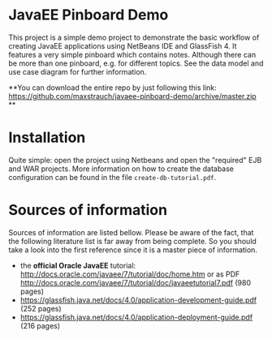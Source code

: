 JavaEE Pinboard Demo
==

This project is a simple demo project to demonstrate the basic workflow of creating JavaEE applications using NetBeans IDE and GlassFish 4. It features a very simple pinboard which contains notes. Although there can be more than one pinboard, e.g. for different topics. See the data model and use case diagram for further information.

**You can download the entire repo by just following this link: https://github.com/maxstrauch/javaee-pinboard-demo/archive/master.zip **

Installation
===
Quite simple: open the project using Netbeans and open the "required" EJB and WAR projects. More information on how to create the database configuration can be found in the file `create-db-tutorial.pdf`.

Sources of information
===

Sources of information are listed bellow. Please be aware of the fact, that the following literature list is far away from being complete. So you should take a look into the first reference since it is a master piece of information.

 - the **official Oracle JavaEE** tutorial: http://docs.oracle.com/javaee/7/tutorial/doc/home.htm or as PDF http://docs.oracle.com/javaee/7/tutorial/doc/javaeetutorial7.pdf (980 pages)
 - https://glassfish.java.net/docs/4.0/application-development-guide.pdf (252 pages)
 - https://glassfish.java.net/docs/4.0/application-deployment-guide.pdf (216 pages)